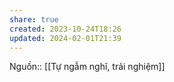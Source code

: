 ```yaml
---
share: true
created: 2023-10-24T18:26
updated: 2024-02-01T21:39
---
```

Nguồn:: [[Tự ngẫm nghĩ, trải nghiệm]]

